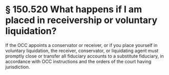 # § 150.520   What happens if I am placed in receivership or voluntary liquidation?

If the OCC appoints a conservator or receiver, or if you place yourself in voluntary liquidation, the receiver, conservator, or liquidating agent must promptly close or transfer all fiduciary accounts to a substitute fiduciary, in accordance with OCC instructions and the orders of the court having jurisdiction.




